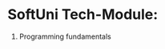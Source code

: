 SoftUni Tech-Module:
==========================================================
1. Programming fundamentals

